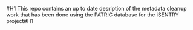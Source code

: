

#H1
This repo contains an up to date desription of the metadata cleanup work that has been done using the PATRIC database for the iSENTRY project#H1

